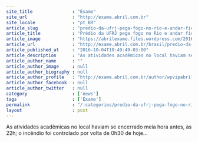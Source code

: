 ```yaml
---
site_title               : "Exame"
site_url                 : "http://exame.abril.com.br"
site_locale              : "pt_BR"
article_slug             : "predio-da-ufrj-pega-fogo-no-rio-e-andar-fica-destruido"
article_title            : "Prédio da UFRJ pega fogo no Rio e andar fica destruído"
article_image            : "https://abrilexame.files.wordpress.com/2016/10/size_960_16_9_ufrj.jpg?quality=70&strip=all&w=960"
article_url              : "http://exame.abril.com.br/brasil/predio-da-ufrj-pega-fogo-no-rio-e-andar-fica-destruido/"
article_published_at     : "2016-10-04T10:49:49-03:00"
article_description      : "As atividades acadêmicas no local haviam se encerrado meia hora antes, às 22h; o incêndio foi controlado por volta de 0h30 de hoje..."
article_author_name      : ""
article_author_image     : null
article_author_biography : null
article_author_profile   : "http://exame.abril.com.br/author/wpvipabril/"
article_author_facebook  : null
article_author_twitter   : null
category                 : ['news']
tags                     : ['Exame']
permalink                : "/:categories/predio-da-ufrj-pega-fogo-no-rio-e-andar-fica-destruido/"
layout                   : post
---
```


As atividades acadêmicas no local haviam se encerrado meia hora antes, às 22h; o incêndio foi controlado por volta de 0h30 de hoje...
